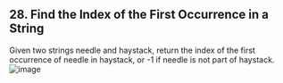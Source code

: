 ## 28. Find the Index of the First Occurrence in a String

Given two strings needle and haystack, return the index of the first occurrence of needle in haystack, or -1 if needle is not part of haystack.
![image](https://user-images.githubusercontent.com/58635762/222746379-69317ee3-2317-4071-ab6d-57665ceba7b7.png)
